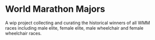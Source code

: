 # World Marathon Majors

A wip project collecting and curating the historical winners of all WMM races including male elite, female elite, male wheelchair and female wheelchair races.